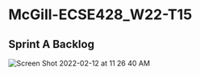 # McGill-ECSE428_W22-T15

## Sprint A Backlog
![Screen Shot 2022-02-12 at 11 26 40 AM](https://user-images.githubusercontent.com/77701656/153719464-4f0bdd9c-4871-4fbb-a77d-19a416b7324c.png)
